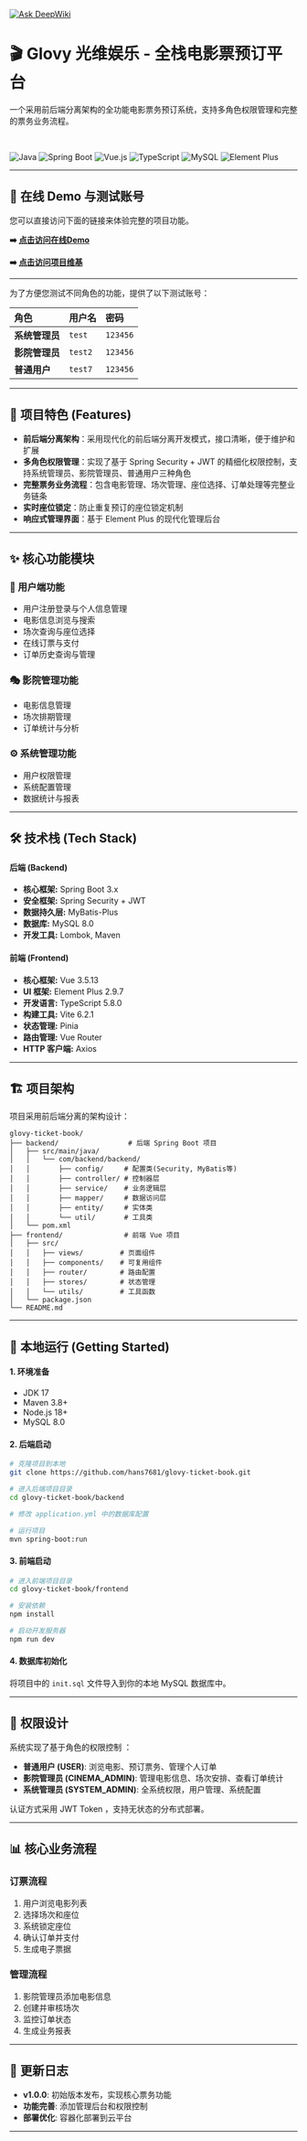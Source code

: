[![Ask DeepWiki](https://deepwiki.com/badge.svg)](https://deepwiki.com/hans7681/glovy-ticket-book)


# 🎬 Glovy 光维娱乐 - 全栈电影票预订平台

一个采用前后端分离架构的全功能电影票务预订系统，支持多角色权限管理和完整的票务业务流程。

<br>

![Java](https://img.shields.io/badge/Java-17-blue)
![Spring Boot](https://img.shields.io/badge/Spring_Boot-3.x-green)
![Vue.js](https://img.shields.io/badge/Vue.js-3.5-green)
![TypeScript](https://img.shields.io/badge/TypeScript-5.8-blue)
![MySQL](https://img.shields.io/badge/MySQL-8.0-blue)
![Element Plus](https://img.shields.io/badge/Element_Plus-2.9-brightgreen)

---

## 🚀 在线 Demo 与测试账号

您可以直接访问下面的链接来体验完整的项目功能。

**➡️ [点击访问在线Demo](https://lkxyrmrjjfue.sealosbja.site)**

**➡️ [点击访问项目维基](https://deepwiki.com/hans7681/glovy-ticket-book)**

---

为了方便您测试不同角色的功能，提供了以下测试账号：

| 角色 | 用户名 | 密码 |
| :--- | :--- | :--- |
| **系统管理员** | `test` | `123456` |
| **影院管理员** | `test2` | `123456` |
| **普通用户** | `test7` | `123456` |

---

## 🌟 项目特色 (Features)

* **前后端分离架构**：采用现代化的前后端分离开发模式，接口清晰，便于维护和扩展
* **多角色权限管理**：实现了基于 Spring Security + JWT 的精细化权限控制，支持系统管理员、影院管理员、普通用户三种角色 
* **完整票务业务流程**：包含电影管理、场次管理、座位选择、订单处理等完整业务链条 
* **实时座位锁定**：防止重复预订的座位锁定机制 
* **响应式管理界面**：基于 Element Plus 的现代化管理后台 

---

## ✨ 核心功能模块

### 👥 用户端功能
- 用户注册登录与个人信息管理
- 电影信息浏览与搜索
- 场次查询与座位选择 
- 在线订票与支付
- 订单历史查询与管理

### 🎭 影院管理功能
- 电影信息管理
- 场次排期管理
- 订单统计与分析

### ⚙️ 系统管理功能
- 用户权限管理
- 系统配置管理
- 数据统计与报表

---

## 🛠️ 技术栈 (Tech Stack)

#### 后端 (Backend)
* **核心框架:** Spring Boot 3.x
* **安全框架:** Spring Security + JWT
* **数据持久层:** MyBatis-Plus
* **数据库:** MySQL 8.0
* **开发工具:** Lombok, Maven

#### 前端 (Frontend)
* **核心框架:** Vue 3.5.13
* **UI 框架:** Element Plus 2.9.7
* **开发语言:** TypeScript 5.8.0
* **构建工具:** Vite 6.2.1
* **状态管理:** Pinia
* **路由管理:** Vue Router
* **HTTP 客户端:** Axios

---

## 🏗️ 项目架构

项目采用前后端分离的架构设计：

```
glovy-ticket-book/
├── backend/                 # 后端 Spring Boot 项目
│   ├── src/main/java/
│   │   └── com/backend/backend/
│   │       ├── config/     # 配置类(Security, MyBatis等)
│   │       ├── controller/ # 控制器层
│   │       ├── service/    # 业务逻辑层
│   │       ├── mapper/     # 数据访问层
│   │       ├── entity/     # 实体类
│   │       └── util/       # 工具类
│   └── pom.xml
├── frontend/               # 前端 Vue 项目
│   ├── src/
│   │   ├── views/         # 页面组件
│   │   ├── components/    # 可复用组件
│   │   ├── router/        # 路由配置
│   │   ├── stores/        # 状态管理
│   │   └── utils/         # 工具函数
│   └── package.json
└── README.md
```

---

## 🚀 本地运行 (Getting Started)

#### 1. 环境准备
* JDK 17
* Maven 3.8+
* Node.js 18+
* MySQL 8.0

#### 2. 后端启动
```bash
# 克隆项目到本地
git clone https://github.com/hans7681/glovy-ticket-book.git

# 进入后端项目目录
cd glovy-ticket-book/backend

# 修改 application.yml 中的数据库配置

# 运行项目
mvn spring-boot:run
```

#### 3. 前端启动
```bash
# 进入前端项目目录
cd glovy-ticket-book/frontend

# 安装依赖
npm install

# 启动开发服务器
npm run dev
```

#### 4. 数据库初始化
将项目中的 `init.sql` 文件导入到你的本地 MySQL 数据库中。

---

## 🔐 权限设计

系统实现了基于角色的权限控制 ：

- **普通用户 (USER)**: 浏览电影、预订票务、管理个人订单
- **影院管理员 (CINEMA_ADMIN)**: 管理电影信息、场次安排、查看订单统计
- **系统管理员 (SYSTEM_ADMIN)**: 全系统权限，用户管理、系统配置

认证方式采用 JWT Token ，支持无状态的分布式部署。

---

## 📊 核心业务流程

### 订票流程
1. 用户浏览电影列表
2. 选择场次和座位
3. 系统锁定座位 
4. 确认订单并支付
5. 生成电子票据

### 管理流程
1. 影院管理员添加电影信息 
2. 创建并审核场次 
3. 监控订单状态 
4. 生成业务报表

---

## 🔄 更新日志

- **v1.0.0**: 初始版本发布，实现核心票务功能
- **功能完善**: 添加管理后台和权限控制
- **部署优化**: 容器化部署到云平台

---
